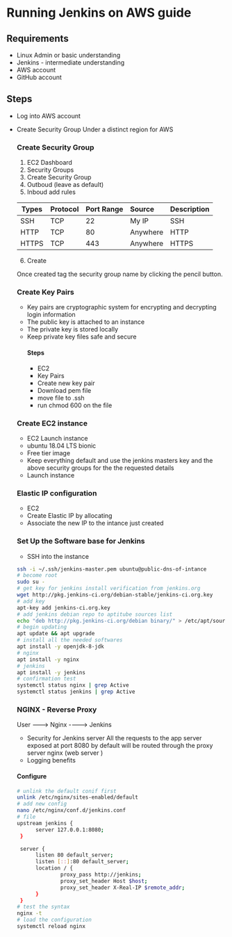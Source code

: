 # Running Jenkins on AWS guide 
## Requirements 
- Linux Admin or basic understanding 
- Jenkins - intermediate understanding 
- AWS account 
- GitHub account 
## Steps 
- Log into AWS account 
- Create Security Group Under a distinct region for AWS 
  ### Create Security Group 
    1. EC2 Dashboard 
    2. Security Groups 
    3. Create Security Group
    4. Outboud (leave as default)
    5. Inboud add rules

    | Types | Protocol | Port Range | Source | Description | 
    | -----| :--------| :----------| :-----| :-------------| 
    | SSH   | TCP      | 22         | My IP  | SSH         | 
    | HTTP  | TCP      | 80         | Anywhere| HTTP       | 
    | HTTPS | TCP      | 443        | Anywhere | HTTPS     | 

    6. Create 

    Once created tag the security group name by clicking the pencil button. 
   ### Create Key Pairs 
   - Key pairs are cryptographic system for encrypting and decrypting login information 
   - The public key is attached to an instance 
   - The private key is stored locally 
   - Keep private key files safe and secure 
     #### Steps 
     - EC2 
     - Key Pairs
     - Create new key pair 
     - Download pem file 
     - move file to .ssh 
     - run chmod 600 on the file 
  ### Create EC2 instance 
  - EC2 Launch instance 
  - ubuntu 18.04 LTS bionic 
  - Free tier image 
  - Keep everything default and use the jenkins masters key and the above security groups for the the requested details 
  - Launch instance 
  ### Elastic IP configuration 
  - EC2 
  - Create Elastic IP by allocating 
  - Associate the new IP to the intance just created 
  ### Set Up the Software base for Jenkins 
  - SSH into the instance 
  ```bash
  ssh -i ~/.ssh/jenkins-master.pem ubuntu@public-dns-of-intance
  # become root 
  sudo su - 
  # get key for jenkins install verification from jenkins.org
  wget http://pkg.jenkins-ci.org/debian-stable/jenkins-ci.org.key
  # add key 
  apt-key add jenkins-ci.org.key
  # add jenkins debian repo to aptitube sources list 
  echo "deb http://pkg.jenkins-ci.org/debian binary/" > /etc/apt/sources.list.d/jenkins.list
  # begin updating 
  apt update && apt upgrade 
  # install all the needed softwares 
  apt install -y openjdk-8-jdk
  # nginx 
  apt install -y nginx 
  # jenkins 
  apt install -y jenkins
  # confirmation test 
  systemctl status nginx | grep Active 
  systemctl status jenkins | grep Active 
  ```
  ### NGINX - Reverse Proxy 
  User   ---> Nginx ----> Jenkins 
  - Security for Jenkins server 
  All the requests to the app server exposed at port 8080 by default will be routed through the proxy server nginx (web server )
  - Logging benefits 
  #### Configure 
  ```bash 
  # unlink the default conif first 
  unlink /etc/nginx/sites-enabled/default
  # add new config 
  nano /etc/nginx/conf.d/jenkins.conf
  # file 
  upstream jenkins {
        server 127.0.0.1:8080;
   }

   server {
        listen 80 default_server;
        listen [::]:80 default_server;
        location / {
                proxy_pass http://jenkins;
                proxy_set_header Host $host;
                proxy_set_header X-Real-IP $remote_addr;
        }
   }
  # test the syntax
  nginx -t 
  # load the configuration 
  systemctl reload nginx
 ```



